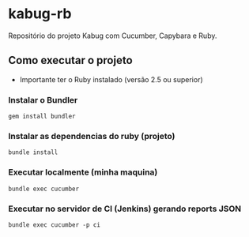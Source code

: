 # kabug-rb
Repositório do projeto Kabug com Cucumber, Capybara e Ruby.


## Como executar o projeto

* Importante ter o Ruby instalado (versão 2.5 ou superior)

### Instalar o Bundler
`
gem install bundler
`

### Instalar as dependencias do ruby (projeto)
`
bundle install
`

### Executar localmente (minha maquina)
`
bundle exec cucumber
`

### Executar no servidor de CI (Jenkins) gerando reports JSON
`
bundle exec cucumber -p ci
`

